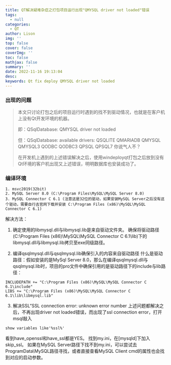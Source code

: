 ```yaml
---
title: QT解决疑难杂症之打包项目运行出现"QMYSQL driver not loaded"错误
tags:
  - null
categories:
  - QT
author: Lison
img: ''
top: false
cover: false
coverImg: ''
toc: false
mathjax: false
summary: ''
date: 2022-11-16 19:13:04
desc:
keywords: Qt fix deploy QMYSQL driver not loaded
---
```


### 出现的问题

> 
> 本文只讨论打包之后的项目运行时遇到的找不到驱动情况，也就是在客户机上没有Qt开发环境的机器。
> 
> 即：QSqlDatabase: QMYSQL driver not loaded
> 
> 但：QSqlDatabase: available drivers: QSQLITE QMARIADB QMYSQL QMYSQL3 QODBC QODBC3 QPSQL QPSQL7
> 你说气人不？
> 
>
> 在开发机上遇到的上述错误解决之后，使用windeployqt打包之后放到没有Qt环境的客户机出现又上述错误，明明数据库也安装成功了。

### 编译环境
	1. msvc2019(32bit)
	2. MySQL Server 8.0 (C:\Program Files\MySQL\MySQL Server 8.0)
	3. MySQL Connector C 6.1 (注意这是32位的驱动，如果安装MySQL Server之后没有这个驱动，需要自行去官网下载并安装 C:\Program Files (x86)\MySQL\MySQL Connector C 6.1)

解决方法：

1. 确定使用的libmysql.dll与libmysql.lib是来自驱动文件夹。
	确保将驱动路径(C:\Program Files (x86)\MySQL\MySQL Connector C 6.1\lib)下的libmysql.dll与libmysql.lib拷贝至exe同级路径。

2. 编译qsqlmysql.dll与qsqlmysql.lib确保引入的内容来自驱动路径
	什么是驱动路径：假如安装的是MySql Server 8.0，那么在编译qsqlmysql.dll与qsqlmysql.lib时，项目的pro文件中确保引用的是驱动路径下的include与lib路径：
	
  ```
  INCLUDEPATH += "C:\Program Files (x86)\MySQL\MySQL Connector C 6.1\include"
  LIBS += "C:\Program Files (x86)\MySQL\MySQL Connector C 6.1\lib\libmysql.lib"
  ```

3. 解决SSL​“SSL connection error: unknown error number
	上述问题都解决之后，不再出现driver not loaded错误，而出现了ssl connection error，打开msql敲入
  ```
  show variables like'%ssl%'
```

  看到have_openssl和have_ssl都是YES。
	找到my.ini，在[mysqld]下加入 skip_ssl。
	如果在MySQL Server路径下找不到my.ini，可以尝试去ProgramData\MySQL路径寻找，或者直接查看MySQL Client cmd的属性也会找到对应的启动参数。


<!--more-->